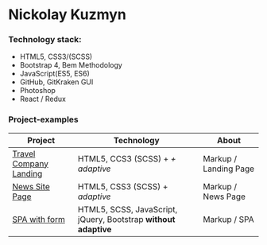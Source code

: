 # Nickolay Kuzmyn

### Technology stack:

<ul>
<li>HTML5, CSS3/(SCSS)</li>
<li>Bootstrap 4, Bem Methodology</li>
<li>JavaScript(ES5, ES6)</li>
<li>GitHub, GitKraken GUI</li>
<li>Photoshop</li>
<li>React / Redux</li>
</ul>

### Project-examples

| Project   | Technology    | About     |
| ------------------------------------------------------------------------------------------------------- | --------------------------------------- | ---------------------|   
|<a target="_blank" href="https://n-icko.github.io/TravelCompanyLandingPage/" > Travel Company Landing </a> | HTML5, CCS3 (SCSS) + <em> + adaptive </em>  | Markup / Landing Page |
|<a target="_blank" href="https://n-icko.github.io/testTask__News-site-markup/" > News Site Page <a/> | HTML5, CSS3 (SCSS) + <em> adaptive <em/> | Markup / News Page |
|<a target="_blank" href="https://n-icko.github.io/testTask__SPA-with-form/" > SPA with form <a/> | HTML5, SCSS, JavaScript, jQuery, Bootstrap <b> without adaptive <b/> | Markup / SPA |
